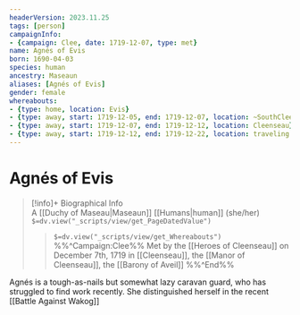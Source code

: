 ```yaml
---
headerVersion: 2023.11.25
tags: [person]
campaignInfo:
- {campaign: Clee, date: 1719-12-07, type: met}
name: Agnés of Evis
born: 1690-04-03
species: human
ancestry: Maseaun
aliases: [Agnés of Evis]
gender: female
whereabouts:
- {type: home, location: Evis}
- {type: away, start: 1719-12-05, end: 1719-12-07, location: ~SouthCleenseauScrublands~ }
- {type: away, start: 1719-12-07, end: 1719-12-12, location: Cleenseau}
- {type: away, start: 1719-12-12, end: 1719-12-22, location: traveling home to Evis}
---
```

# Agnés of Evis
>[!info]+ Biographical Info  
> A [[Duchy of Maseau|Maseaun]] [[Humans|human]] (she/her)  
> `$=dv.view("_scripts/view/get_PageDatedValue")`  
>> `$=dv.view("_scripts/view/get_Whereabouts")`  
>> %%^Campaign:Clee%% Met by the [[Heroes of Cleenseau]] on December 7th, 1719 in [[Cleenseau]], the [[Manor of Cleenseau]], the [[Barony of Aveil]] %%^End%%

Agnés is a tough-as-nails but somewhat lazy caravan guard, who has struggled to find work recently. She distinguished herself in the recent [[Battle Against Wakog]]
